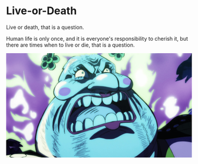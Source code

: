 # Live-or-Death
Live or death, that is a question.

Human life is only once, and it is everyone's responsibility to cherish it, but there are times when to live or die, that is a question.

![](./one-piece-is-big-mom-dead.png)
